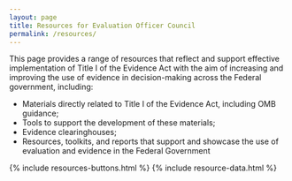 ```yaml
---
layout: page
title: Resources for Evaluation Officer Council
permalink: /resources/
---
```


<section class="usa-graphic-list">
  <div class="grid-container margin-0 padding-0">
    <div class="usa-graphic-list__row grid-row grid-gap">
    <p class="margin-bottom-0">This page provides a range of resources that reflect and support effective implementation of Title I of the Evidence Act with the aim of increasing and    improving the use of evidence in decision-making across the Federal government, including:</p>
    <div class="margin-left-3 margin-bottom-4">
        <ul>
            <li>Materials directly related to Title I of the Evidence Act, including OMB guidance;</li>
            <li>Tools to support the development of these materials;</li>
            <li>Evidence clearinghouses;</li>
            <li>Resources, toolkits, and reports that support and showcase the use of evaluation and evidence in the Federal Government</li>
        </ul>    
     </div>   
        <!--<h2 class="font-sans-lg text-primary-darker">A Resource about Privacy for Federal Government Agencies</h2>
        <p>[FPC.gov](https://www.fpc.gov/) is the website of the Federal Privacy Council. The Federal Privacy Council 
        was established in February 2016 by the President of the United States as the principal 
        interagency forum to improve the privacy practices of Federal Government agencies 
        and the entities acting on their behalf.</p>-->
    </div>
  </div>
</section>

<section class="usa-graphic-list margin-bottom-4">
  <div class="grid-container margin-0 padding-0">
    <div class="usa-graphic-list__row grid-row grid-gap">
      {% include resources-buttons.html %}  
      {% include resource-data.html %}
    </div>
  </div>
</section>



